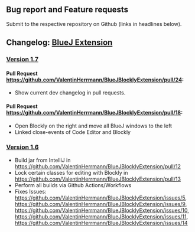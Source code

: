## Bug report and Feature requests
Submit to the respective repository on Github (links in headlines below).

## Changelog: [BlueJ Extension](https://github.com/ValentinHerrmann/BlueJBlocklyExtension)

### [Version 1.7](https://github.com/ValentinHerrmann/BlueJBlocklyExtension/releases/tag/1.7)
#### Pull Request https://github.com/ValentinHerrmann/BlueJBlocklyExtension/pull/24:
- Show current dev changelog in pull requests.

#### Pull Request https://github.com/ValentinHerrmann/BlueJBlocklyExtension/pull/18:
- Open Blockly on the right and move all BlueJ windows to the left
- Linked close-events of Code Editor and Blockly

### [Version 1.6](https://github.com/ValentinHerrmann/BlueJBlocklyExtension/releases/tag/1.6) 
- Build jar from IntelliJ in https://github.com/ValentinHerrmann/BlueJBlocklyExtension/pull/12
- Lock certain classes for editing with Blockly in https://github.com/ValentinHerrmann/BlueJBlocklyExtension/pull/13
- Perform all builds via Github Actions/Workflows
- Fixes Issues: https://github.com/ValentinHerrmann/BlueJBlocklyExtension/issues/5, https://github.com/ValentinHerrmann/BlueJBlocklyExtension/issues/9, https://github.com/ValentinHerrmann/BlueJBlocklyExtension/issues/10, https://github.com/ValentinHerrmann/BlueJBlocklyExtension/issues/11, https://github.com/ValentinHerrmann/BlueJBlocklyExtension/issues/14

